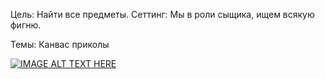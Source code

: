 Цель: Найти все предметы.
Сеттинг: Мы в роли сыщика, ищем всякую фигню.

Темы: Канвас приколы

[![IMAGE ALT TEXT HERE](https://img.youtube.com/vi/k19Q2hGaeQA/0.jpg)](https://www.youtube.com/watch?v=k19Q2hGaeQA)
